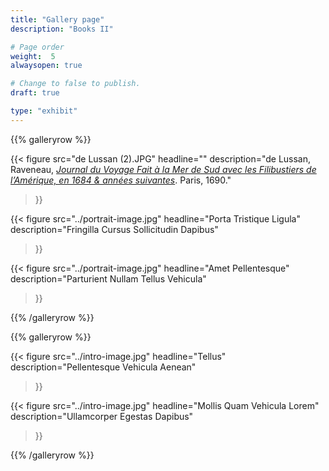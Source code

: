 ```yaml
---
title: "Gallery page"
description: "Books II"

# Page order
weight:  5
alwaysopen: true

# Change to false to publish.
draft: true

type: "exhibit"
---
```


{{% galleryrow %}}

{{< figure src="de Lussan (2).JPG"
           headline=""
           description="de Lussan, Raveneau, *[Journal du Voyage Fait à la Mer de Sud avec les Filibustiers de l’Amérique, en 1684 & années suivantes](https://bc-primo.hosted.exlibrisgroup.com/primo-explore/fulldisplay?docid=ALMA-BC21354813720001021&context=L&vid=bclib_new&search_scope=bcl&tab=bcl_only&lang=en_US)*.  Paris, 1690."
>}}

{{< figure src="../portrait-image.jpg"
           headline="Porta Tristique Ligula"
           description="Fringilla Cursus Sollicitudin Dapibus"
>}}

{{< figure src="../portrait-image.jpg"
           headline="Amet Pellentesque"
           description="Parturient Nullam Tellus Vehicula"
>}}

{{% /galleryrow %}}

{{% galleryrow %}}

{{< figure src="../intro-image.jpg"
           headline="Tellus"
           description="Pellentesque Vehicula Aenean"
>}}

{{< figure src="../intro-image.jpg"
           headline="Mollis Quam Vehicula Lorem"
           description="Ullamcorper Egestas Dapibus"
>}}

{{% /galleryrow %}}